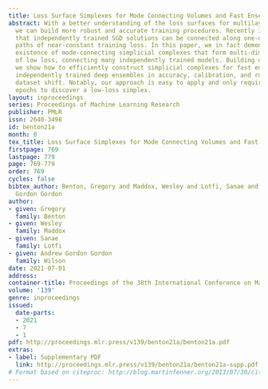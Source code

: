 ```yaml
---
title: Loss Surface Simplexes for Mode Connecting Volumes and Fast Ensembling
abstract: With a better understanding of the loss surfaces for multilayer networks,
  we can build more robust and accurate training procedures. Recently it was discovered
  that independently trained SGD solutions can be connected along one-dimensional
  paths of near-constant training loss. In this paper, we in fact demonstrate the
  existence of mode-connecting simplicial complexes that form multi-dimensional manifolds
  of low loss, connecting many independently trained models. Building on this discovery,
  we show how to efficiently construct simplicial complexes for fast ensembling, outperforming
  independently trained deep ensembles in accuracy, calibration, and robustness to
  dataset shift. Notably, our approach is easy to apply and only requires a few training
  epochs to discover a low-loss simplex.
layout: inproceedings
series: Proceedings of Machine Learning Research
publisher: PMLR
issn: 2640-3498
id: benton21a
month: 0
tex_title: Loss Surface Simplexes for Mode Connecting Volumes and Fast Ensembling
firstpage: 769
lastpage: 779
page: 769-779
order: 769
cycles: false
bibtex_author: Benton, Gregory and Maddox, Wesley and Lotfi, Sanae and Wilson, Andrew
  Gordon Gordon
author:
- given: Gregory
  family: Benton
- given: Wesley
  family: Maddox
- given: Sanae
  family: Lotfi
- given: Andrew Gordon Gordon
  family: Wilson
date: 2021-07-01
address:
container-title: Proceedings of the 38th International Conference on Machine Learning
volume: '139'
genre: inproceedings
issued:
  date-parts:
  - 2021
  - 7
  - 1
pdf: http://proceedings.mlr.press/v139/benton21a/benton21a.pdf
extras:
- label: Supplementary PDF
  link: http://proceedings.mlr.press/v139/benton21a/benton21a-supp.pdf
# Format based on citeproc: http://blog.martinfenner.org/2013/07/30/citeproc-yaml-for-bibliographies/
---
```

